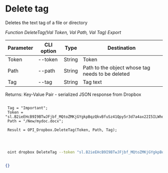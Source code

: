 ﻿---
sidebar_position: 3
---

# Delete tag
 Deletes the text tag of a file or directory


*Function DeleteTag(Val Token, Val Path, Val Tag) Export*

 | Parameter | CLI option | Type | Destination |
 |-|-|-|-|
 | Token | --token | String | Token |
 | Path | --path | String | Path to the object whose tag needs to be deleted |
 | Tag | --tag | String | Tag text |

 
 Returns: Key-Value Pair - serialized JSON response from Dropbox

```bsl title="Code example"
	
 Tag = "Important";
 Token = "sl.B2ieEHcB9I9BTwJFjbf_MQtoZMKjGYgkpBqzQkvBfuSz41Qpy5r3d7a4ax22I5ILWhd9KLbN5L...";
 Path = "/New/mydoc.docx"; 
 
 Result = OPI_Dropbox.DeleteTag(Token, Path, Tag);

	
```

```sh title="CLI command example"
 
 oint dropbox DeleteTag --token "sl.B2ieEHcB9I9BTwJFjbf_MQtoZMKjGYgkpBqzQkvBfuSz41Qpy5r3d7a4ax22I5ILWhd9KLbN5L..." --path %path% --tag %tag%


```


```json title="Result"

{}

```
